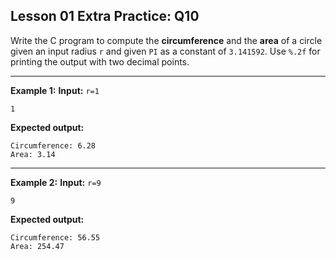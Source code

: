 ## Lesson 01 Extra Practice: Q10
Write the C program to compute the **circumference** and the **area** of a circle given 
an input radius `r` and given `PI` as a constant of `3.141592`. Use `%.2f` for printing the 
output with two decimal points.

<hr>

**Example 1:**
**Input:** `r=1`  
```
1
```
**Expected output:**
```
Circumference: 6.28
Area: 3.14
```
<hr>

**Example 2:**
**Input:** `r=9`  
```
9
```
**Expected output:**
```
Circumference: 56.55
Area: 254.47
```
